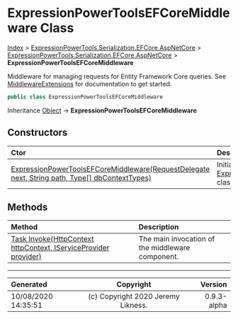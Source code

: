﻿# ExpressionPowerToolsEFCoreMiddleware Class

[Index](../index.md) > [ExpressionPowerTools.Serialization.EFCore.AspNetCore](ExpressionPowerTools.Serialization.EFCore.AspNetCore.a.md) > [ExpressionPowerTools.Serialization.EFCore.AspNetCore](ExpressionPowerTools.Serialization.EFCore.AspNetCore.n.md) > **ExpressionPowerToolsEFCoreMiddleware**

Middleware for managing requests for Entity Framework Core queries. See [MiddlewareExtensions](ExpressionPowerTools.Serialization.EFCore.AspNetCore.Extensions.MiddlewareExtensions.cs.md) for documentation to get started.

```csharp
public class ExpressionPowerToolsEFCoreMiddleware
```

Inheritance [Object](https://docs.microsoft.com/dotnet/api/system.object) → **ExpressionPowerToolsEFCoreMiddleware**

## Constructors

| Ctor | Description |
| :-- | :-- |
| [ExpressionPowerToolsEFCoreMiddleware(RequestDelegate next, String path, Type[] dbContextTypes)](ExpressionPowerTools.Serialization.EFCore.AspNetCore.ExpressionPowerToolsEFCoreMiddleware.ctor.md#expressionpowertoolsefcoremiddlewarerequestdelegate-next-string-path-type[]-dbcontexttypes) | Initializes a new instance of the [ExpressionPowerToolsEFCoreMiddleware](ExpressionPowerTools.Serialization.EFCore.AspNetCore.ExpressionPowerToolsEFCoreMiddleware.cs.md) class. |
## Methods

| Method | Description |
| :-- | :-- |
| [Task Invoke(HttpContext httpContext, IServiceProvider provider)](ExpressionPowerTools.Serialization.EFCore.AspNetCore.ExpressionPowerToolsEFCoreMiddleware.Invoke.m.md) | The main invocation of the middleware component. |

---

| Generated | Copyright | Version |
| :-- | :-: | --: |
| 10/08/2020 14:35:51 | (c) Copyright 2020 Jeremy Likness. | 0.9.3-alpha |
